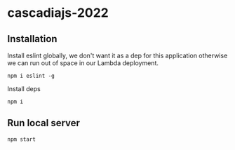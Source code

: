 # cascadiajs-2022

## Installation

Install eslint globally, we don't want it as a dep for this application otherwise we can run out of space in our Lambda deployment.

`npm i eslint -g`

Install deps

`npm i`

## Run local server

`npm start`


